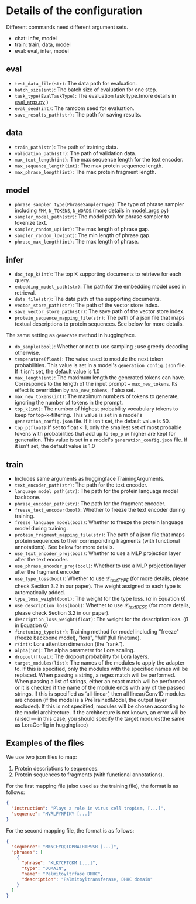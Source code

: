 # Details of the configuration
Different commands need different argument sets.
- chat: infer, model
- train: train, data, model
- eval: eval, infer, model 

## eval
- `test_data_file(str)`: The data path for evaluation.
- `batch_size(int)`: The batch size of evaluation for one step.
- `task_type(EvalTaskType)`: The evaluation task type.(more details in [eval_args.py](../src/dvagen/configs/eval_args.py) )
- `eval_seed(int)`: The ramdom seed for evaluation.
- `save_results_path(str)`: The path for saving results.

## data
- `train_path(str)`: The path of training data.
- `validation_path(str)`: The path of validation data.
- `max_text_length(int)`: The max sequence length for the text encoder.
- `max_sequence_length(int)`: The max protein sequence length.
- `max_phrase_length(int)`: The max protein fragment length.

## model
- `phrase_sampler_type(PhraseSamplerType)`: The type of phrase sampler including `FMM`, `N_TOKENS`, `N_WORDS`.(more details in [model_args.py](../src/dvagen/configs/model_args.py))
- `sampler_model_path(str)`: The model path for phrase sampler to tokenize text.
- `sampler_random_up(int)`: The max length of phrase gap.
- `sampler_random_low(int)`: The min length of phrase gap.
- `phrase_max_length(int)`: The max length of phrase.

## infer
- `doc_top_k(int)`: The top K supporting documents to retrieve for each query.
- `embedding_model_path(str)`: The path for the embedding model used in retrieval.
- `data_file(str)`: The data path of the supporting documents.
- `vector_store_path(str)`: The path of the vector store index.
- `save_vector_store_path(str)`: The save path of the vector store index.
- `protein_sequence_mapping_file(str)`: The path of a json file that maps textual descriptions to protein sequences. See below for more details.

The same setting as `generate` method in huggingface.
- `do_sample(bool)`: Whether or not to use sampling ; use greedy decoding otherwise.
- `temperature(float)`: The value used to module the next token probabilities. This value is set in a model's `generation_config.json` file. If it isn't set, the default value is 1.0
- `max_length(int)`: The maximum length the generated tokens can have. Corresponds to the length of the input prompt + `max_new_tokens`. Its effect is overridden by `max_new_tokens`, if also set.
- `max_new_tokens(int)`: The maximum numbers of tokens to generate, ignoring the number of tokens in the prompt.
- `top_k(int)`: The number of highest probability vocabulary tokens to keep for top-k-filtering. This value is set in a model's `generation_config.json` file. If it isn't set, the default value is 50.
- `top_p(float)`:If set to float < 1, only the smallest set of most probable tokens with probabilities that add up to `top_p` or higher are kept for generation. This value is set in a model's `generation_config.json` file. If it isn't set, the default value is 1.0

## train

- Includes same arguments as huggingface TrainingArguments.
- `text_encoder_path(str)`: The path for the text encoder.
- `language_model_path(str)`: The path for the protein language model backbone.
- `phrase_encoder_path(str)`: The path for the fragment encoder.
- `freeze_text_encoder(bool)`: Whether to freeze the text encoder during training.
- `freeze_language_model(bool)`: Whether to freeze the protein language model during training.
- `protein_fragment_mapping_file(str)`: The path of a json file that maps protein sequences to their corresponding fragments (with functional annotations). See below for more details.
- `use_text_encoder_proj(bool)`: Whether to use a MLP projection layer after the text encoder.
- `use_phrase_encoder_proj(bool)`: Whether to use a MLP projection layer after the fragment encoder
- `use_type_loss(bool)`: Whether to use $\mathcal{L}_{text{TYPE}}$ (for more details, please check Section 3.2 in our paper). The weight assigned to each type is automatically added.
- `type_loss_weight(bool)`: The weight for the type loss. ($\alpha$ in Equation 6)
- `use_description_loss(bool)`: Whether to use $\mathcal{L}_{text{DESC}}$ (for more details, please check Section 3.2 in our paper).
- `description_loss_weight(float)`: The weight for the description loss. ($\beta$ in Equation 6)
- `finetuning_type(str)`: Training method for model including "freeze"(freeze backbone model), "lora", "full"(full finetune).
- `r(int)`: Lora attention dimension (the “rank”).
- `alpha(int)`: The alpha parameter for Lora scaling.
- `dropout(float)`: The dropout probability for Lora layers.
- `target_modules(list)`: The names of the modules to apply the adapter to. If this is specified, only the modules with the specified names will be replaced. When passing a string, a regex match will be performed. When passing a list of strings, either an exact match will be performed or it is checked if the name of the module ends with any of the passed strings. If this is specified as ‘all-linear’, then all linear/Conv1D modules are chosen (if the model is a PreTrainedModel, the output layer excluded). If this is not specified, modules will be chosen according to the model architecture. If the architecture is not known, an error will be raised — in this case, you should specify the target modules(the same as LoraConfig in huggingface)

## Examples of the files

We use two json files to map:
1. Protein descriptions to sequences.
2. Protein sequences to fragments (with functional annotations).

For the first mapping file (also used as the training file), the format is as follows:
```json
{
  "instruction": "Plays a role in virus cell tropism, [...]",
  "sequence": "MVRLFYNPIKY [...]"
}
```

For the second mapping file, the format is as follows:
```json
{
  "sequence": "MKNCEYQQIDPRALRTPSSR [...]",
  "phrases": [
    {
      "phrase": "KLKYCFTCKM [...]",
      "type": "DOMAIN",
      "name": "Palmitoyltrfase_DHHC",
      "description": "Palmitoyltransferase, DHHC domain"
    }
  ]
}
```